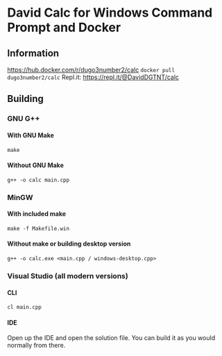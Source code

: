 # David Calc for Windows Command Prompt and Docker
## Information
https://hub.docker.com/r/dugo3number2/calc
`docker pull dugo3number2/calc`
Repl.it: https://repl.it/@DavidDGTNT/calc
## Building
### GNU G++
#### With GNU Make
`make`
#### Without GNU Make
`g++ -o calc main.cpp`
### MinGW
#### With included make
`make -f Makefile.win`
#### Without make or building desktop version
`g++ -o calc.exe <main.cpp / windows-desktop.cpp>`
### Visual Studio (all modern versions)
#### CLI
`cl main.cpp`
#### IDE
Open up the IDE and open the solution file. You can build it as you would normally from there.
